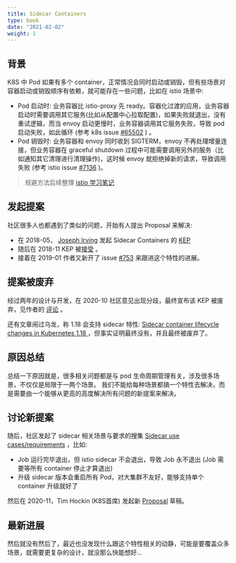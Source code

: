 ```yaml
---
title: Sidecar Containers
type: book
date: "2021-02-02"
weight: 1
---
```


## 背景

K8S 中 Pod 如果有多个 container，正常情况会同时启动或销毁，但有些场景对容器启动或销毁顺序有依赖，就可能存在一些问题，比如在 istio 场景中:
* Pod 启动时: 业务容器比 istio-proxy 先 ready。容器化过渡的应用，业务容器启动时需要调用其它服务(比如从配置中心拉取配置)，如果失败就退出，没有重试逻辑，而当 envoy 启动更慢时，业务容器调用其它服务失败，导致 pod 启动失败，如此循环 (参考 k8s issue [#65502](https://github.com/kubernetes/kubernetes/issues/65502) ) 。
* Pod 销毁时: 业务容器和 envoy 同时收到 SIGTERM，envoy 不再处理增量连接，但业务容器在 graceful shutdown 过程中可能需要调用另外的服务（比如通知其它清理进行清理操作)，这时候 envoy 就拒绝掉新的请求，导致调用失败 (参考 istio issue [#7136](https://github.com/istio/istio/issues/7136) )。
> 规避方法后续整理 [istio 学习笔记](imroc.io/learning-istio/)

## 发起提案
社区很多人也都遇到了类似的问题，开始有人提出 Proposal 来解决:
* 在 2018-05， [Joseph Irving](https://github.com/Joseph-Irving) 发起 Sidecar Containers 的 [KEP](https://github.com/kubernetes/community/pull/2148)
* 随后在 2018-11 KEP 被[接受](https://github.com/kubernetes/community/pull/2148#issuecomment-442991599) 。
* 接着在 2019-01 作者又新开了 issue [#753](https://github.com/kubernetes/enhancements/issues/753) 来跟进这个特性的进展。

## 提案被废弃
经过两年的设计与开发，在 2020-10 社区意见出现分歧，最终宣布该 KEP 被废弃，见作者的 [评论](https://github.com/kubernetes/enhancements/issues/753#issuecomment-713471597) 。

还有文章闹过乌龙，称 1.18 会支持 sidecar 特性: [Sidecar container lifecycle changes in Kubernetes 1.18
](https://banzaicloud.com/blog/k8s-sidecars/) ，但事实证明最终没有，并且最终被废弃了。

## 原因总结

总结一下原因就是，很多相关问题都是与 pod 生命周期管理有关，涉及很多场景，不仅仅是局限于一两个场景。 我们不能给每种场景都搞一个特性去解决，而是需要由一个能够从更高的高度解决所有问题的新提案来解决。

## 讨论新提案

随后，社区发起了 sidecar 相关场景与要求的搜集 [Sidecar use cases/requirements](https://docs.google.com/document/d/1Drw9C_Ljpcr4X9UPLvms1fn8uMRnTfJLb-xipgX4C1M/edit#heading=h.1kqwby7migh2) ，比如:
* Job 运行完毕退出，但 istio sidecar 不会退出，导致 Job 永不退出 (Job 需要等所有 container 停止才算退出)
* 升级 sidecar 版本会重启所有 Pod，对大集群不友好，能够支持单个 container 升级就好了

然后在 2020-11，Tim Hockin (K8S首席) 发起新 [Proposal](https://docs.google.com/document/d/1Q3685Ic2WV7jPo9vpmirZL1zLVJU91zd3_p_aFDPcS0) 草稿。

## 最新进展

然后就没有然后了，最近也没发现什么跟这个特性相关的动静，可能是要覆盖众多场景，就需要更复杂的设计，就没那么快能想好...
